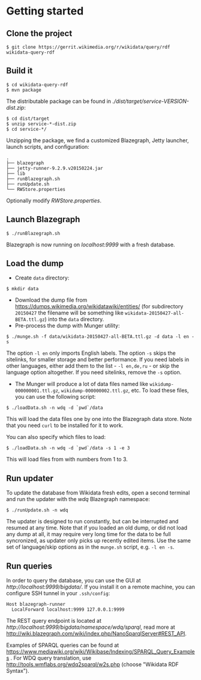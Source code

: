 # Getting started

## Clone the project

```
$ git clone https://gerrit.wikimedia.org/r/wikidata/query/rdf wikidata-query-rdf
```

## Build it

```
$ cd wikidata-query-rdf
$ mvn package
```

The distributable package can be found in *./dist/target/service-VERSION-dist.zip*:

```
$ cd dist/target
$ unzip service-*-dist.zip
$ cd service-*/
```

Unzipping the package, we find a customized Blazegraph, Jetty launcher, launch scripts, and configuration:

```
.
├── blazegraph
├── jetty-runner-9.2.9.v20150224.jar
├── lib
├── runBlazegraph.sh
├── runUpdate.sh
└── RWStore.properties
```

Optionally modify *RWStore.properties*.

## Launch Blazegraph

```
$ ./runBlazegraph.sh
```

Blazegraph is now running on *localhost:9999* with a fresh database.

## Load the dump

* Create `data` directory:
```
$ mkdir data
```
* Download the dump file from https://dumps.wikimedia.org/wikidatawiki/entities/ (for subdirectory `20150427` the filename will be something like `wikidata-20150427-all-BETA.ttl.gz`) into the `data` directory.
* Pre-process the dump with Munger utility:
```
$ ./munge.sh -f data/wikidata-20150427-all-BETA.ttl.gz -d data -l en -s
```
The option `-l en` only imports English labels.  The option `-s` skips the sitelinks, for smaller storage and better performance.
If you need labels in other languages, either add them to the list - `-l en,de,ru` - or skip the language option altogether. If you need sitelinks, remove the `-s` option.

* The Munger will produce a lot of data files named like `wikidump-000000001.ttl.gz`, `wikidump-000000002.ttl.gz`, etc. To load these files, you can use the following script:
```
$ ./loadData.sh -n wdq -d `pwd`/data
```

This will load the data files one by one into the Blazegraph data store. Note that you need `curl` to be installed for it to work.

You can also specify which files to load:
```
$ ./loadData.sh -n wdq -d `pwd`/data -s 1 -e 3
```
This will load files from with numbers from 1 to 3.


## Run updater

To update the database from Wikidata fresh edits, open a second terminal and run the updater with the *wdq* Blazegraph namespace:

```
$ ./runUpdate.sh -n wdq
```

The updater is designed to run constantly, but can be interrupted and resumed at any time. Note that if you loaded an old dump, or did not load any dump at all, it may require very long time for the data to be full syncronized, as updater only picks up recently edited items.
Use the same set of language/skip options as in the `munge.sh` script, e.g. `-l en -s`.

## Run queries

In order to query the database, you can use the GUI at *http://localhost:9999/bigdata/*. If you install it on a remote machine, you can configure SSH tunnel in your `.ssh/config`:
```
Host blazegraph-runner
  LocalForward localhost:9999 127.0.0.1:9999
```

The REST query endpoint is located at *http://localhost:9999/bigdata/namespace/wdq/sparql*, read more at http://wiki.blazegraph.com/wiki/index.php/NanoSparqlServer#REST_API.

Examples of SPARQL queries can be found at https://www.mediawiki.org/wiki/Wikibase/Indexing/SPARQL_Query_Examples . For WDQ query translation, use http://tools.wmflabs.org/wdq2sparql/w2s.php (choose "Wikidata RDF Syntax").
